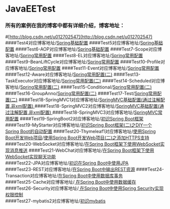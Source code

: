 # JavaEETest
### 所有的案例在我的博客中都有详细介绍，博客地址：
#[http://blog.csdn.net/u012702547](http://blog.csdn.net/u012702547)  
####Test4对应博客地址/[Spring基础配置](http://blog.csdn.net/u012702547/article/details/53587684)
####Test5对应博客地址/[Spring基础配置](http://blog.csdn.net/u012702547/article/details/53587684)
####Test6-AOP对应博客地址/[Spring基础配置](http://blog.csdn.net/u012702547/article/details/53587684)
####Test7-Scope对应博客地址/[Spring常用配置](http://blog.csdn.net/u012702547/article/details/53633872)
####Test8-EL对应博客地址/[Spring常用配置](http://blog.csdn.net/u012702547/article/details/53633872)
####Test9-BeanLiftCycle对应博客地址/[Spring常用配置](http://blog.csdn.net/u012702547/article/details/53633872)
####Test10-Profile对应博客地址/[Spring常用配置](http://blog.csdn.net/u012702547/article/details/53633872)
####Test11-Event对应博客地址/[Spring常用配置](http://blog.csdn.net/u012702547/article/details/53633872)
####Test12-Aware对应博客地址/[Spring常用配置(二)](http://blog.csdn.net/u012702547/article/details/53645149)
####Test13-TaskExecutor对应博客地址/[Spring常用配置(二)](http://blog.csdn.net/u012702547/article/details/53645149)
####Test14-Scheduled对应博客地址/[Spring常用配置(二)](http://blog.csdn.net/u012702547/article/details/53645149)
####Test15-Conditional/[Spring常用配置(二)](http://blog.csdn.net/u012702547/article/details/53645149)
####Test16-GroupAnno/[Spring常用配置(二)](http://blog.csdn.net/u012702547/article/details/53645149)
####Test17-Test/[Spring常用配置(二)](http://blog.csdn.net/u012702547/article/details/53645149)
####Test18-SpringMVC1对应博客地址/[SpringMVC基础配置(通过注解配置,非xml配置) ](http://blog.csdn.net/u012702547/article/details/53674867)
####Test18-SpringMVC2对应博客地址/[SpringMVC基础配置(通过注解配置,非xml配置) ](http://blog.csdn.net/u012702547/article/details/53674867)
####Test18-SpringMVC3对应博客地址/[SpringMVC常用配置](http://blog.csdn.net/u012702547/article/details/53695789)
####Test19-SpringBoot2对应博客地址/[初识Spring Boot框架](https://github.com/lenve/JavaEETest/tree/master/Test19-SpringBoot2)
####Test19-MyStarter对应博客地址/[初识Spring Boot框架(二)之DIY一个Spring Boot的自动配置](http://blog.csdn.net/u012702547/article/details/53750449)
####Test20-Thymeleaf1对应博客地址/[使用Spring Boot开发Web项目](http://blog.csdn.net/u012702547/article/details/53784992)/[使用Spring Boot开发Web项目(二)之添加HTTPS支持](http://blog.csdn.net/u012702547/article/details/53790722)
####Test20-WebSocket对应博客地址/[在Spring Boot框架下使用WebSocket实现消息推送](http://blog.csdn.net/u012702547/article/details/53816326)
####Test21-WebChat对应博客地址/[在Spring Boot框架下使用WebSocket实现聊天功能](http://blog.csdn.net/u012702547/article/details/53835453)  
####Test22-JPA对应博客地址/[初识在Spring Boot中使用JPA](http://blog.csdn.net/u012702547/article/details/53946440)   
####Test23-REST对应博客地址/[在Spring Boot中输出REST资源](http://blog.csdn.net/u012702547/article/details/54023654)
####Test24-Transaction对应博客地址/[在Spring Boot中使用数据库事务](http://blog.csdn.net/u012702547/article/details/54098190)  
####Test25-Cache对应博客地址/[ 在Spring Boot中使用数据缓存](http://blog.csdn.net/u012702547/article/details/54142243)  
####Test26-Security对应博客地址/[ 在Spring Boot中使用Spring Security实现权限控制 ](http://blog.csdn.net/u012702547/article/details/54319508)  
####Test27-mybatis2对应博客地址/[初识mybatis ](http://blog.csdn.net/u012702547/article/details/54408761)